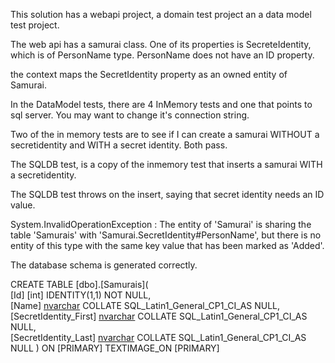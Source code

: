 This solution has a webapi project, a domain test project an a data model test project.

The web api has a samurai class. One of its properties is SecreteIdentity, which is of PersonName type. PersonName does not have an ID property.

the context maps the SecretIdentity property as an owned entity of Samurai.

In the DataModel tests, there are 4 InMemory tests and one that points to sql server. You may want to change it's connection string.

Two of the in memory tests are to see if I can create a samurai WITHOUT a secretidentity and WITH a secret identity. Both pass.

The SQLDB test, is a copy of the inmemory test that inserts a samurai WITH a secretidentity.

The SQLDB test throws on the insert, saying that secret identity needs an ID value.

System.InvalidOperationException : The entity of 'Samurai' is sharing the table 'Samurais' with 'Samurai.SecretIdentity#PersonName', but there is no entity of this type with the same key value that has been marked as 'Added'.

The database schema is generated correctly.

CREATE TABLE [dbo].[Samurais](  
	[Id] [int] IDENTITY(1,1) NOT NULL,  
	[Name] [nvarchar](max) COLLATE SQL_Latin1_General_CP1_CI_AS NULL,  
	[SecretIdentity_First] [nvarchar](max) COLLATE SQL_Latin1_General_CP1_CI_AS NULL,  
	[SecretIdentity_Last] [nvarchar](max) COLLATE SQL_Latin1_General_CP1_CI_AS NULL
  ) ON [PRIMARY] TEXTIMAGE_ON [PRIMARY]